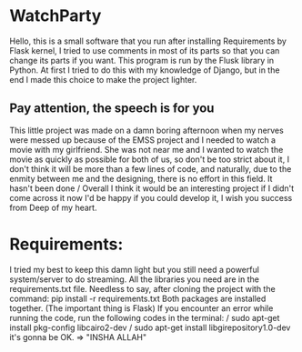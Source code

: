 # WatchParty
Hello, this is a small software that you run after installing Requirements by Flask kernel, I tried to use comments in most of its parts so that you can change its parts if you want. This program is run by the Flusk library in Python. At first I tried to do this with my knowledge of Django, but in the end I made this choice to make the project lighter.

## Pay attention, the speech is for you
This little project was made on a damn boring afternoon when my nerves were messed up because of the EMSS project and I needed to watch a movie with my girlfriend. She was not near me and I wanted to watch the movie as quickly as possible for both of us, so don't be too strict about it, I don't think it will be more than a few lines of code, and naturally, due to the enmity between me and the designing, there is no effort in this field. It hasn't been done / Overall I think it would be an interesting project if I didn't come across it now I'd be happy if you could develop it, I wish you success from Deep of my heart.

# Requirements:
I tried my best to keep this damn light but you still need a powerful system/server to do streaming. All the libraries you need are in the requirements.txt file.
Needless to say, after cloning the project with the command: pip install -r requirements.txt
Both packages are installed together. (The important thing is Flask)
If you encounter an error while running the code, run the following codes in the terminal:
/ sudo apt-get install pkg-config libcairo2-dev
/ sudo apt-get install libgirepository1.0-dev
it's gonna be OK. => "INSHA ALLAH"
